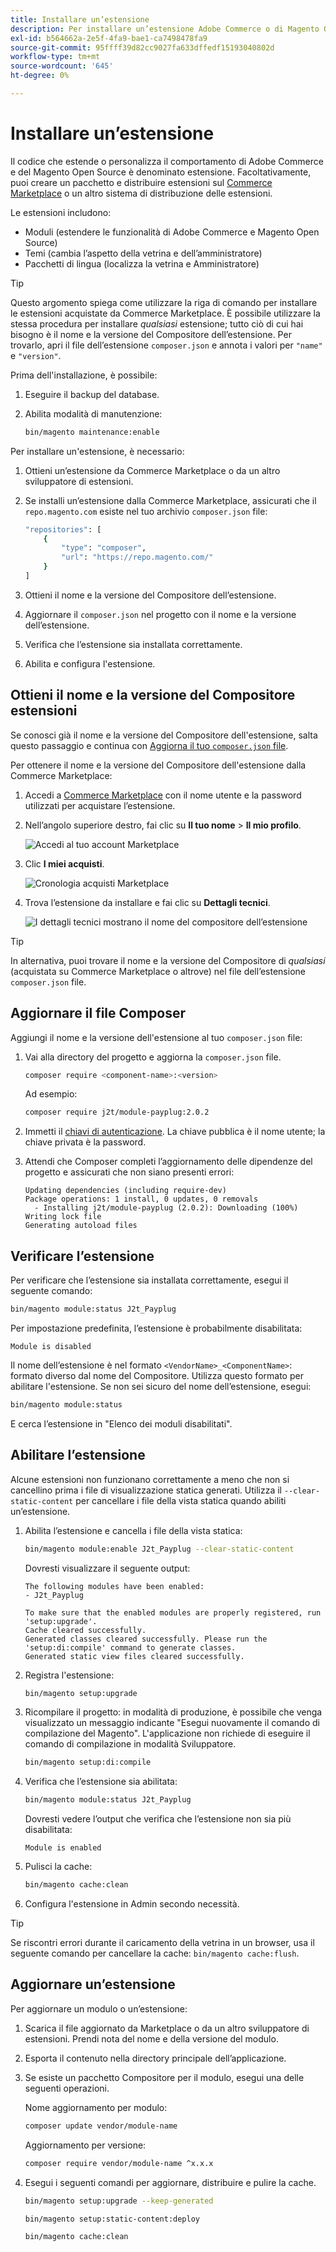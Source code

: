 ```yaml
---
title: Installare un’estensione
description: Per installare un’estensione Adobe Commerce o di Magento Open Source, segui la procedura riportata di seguito.
exl-id: b564662a-2e5f-4fa9-bae1-ca7498478fa9
source-git-commit: 95ffff39d82cc9027fa633dffedf15193040802d
workflow-type: tm+mt
source-wordcount: '645'
ht-degree: 0%

---
```


# Installare un’estensione

Il codice che estende o personalizza il comportamento di Adobe Commerce e del Magento Open Source è denominato estensione. Facoltativamente, puoi creare un pacchetto e distribuire estensioni sul [Commerce Marketplace](https://marketplace.magento.com) o un altro sistema di distribuzione delle estensioni.

Le estensioni includono:

- Moduli (estendere le funzionalità di Adobe Commerce e Magento Open Source)
- Temi (cambia l’aspetto della vetrina e dell’amministratore)
- Pacchetti di lingua (localizza la vetrina e Amministratore)

>[!TIP]
>
>Questo argomento spiega come utilizzare la riga di comando per installare le estensioni acquistate da Commerce Marketplace. È possibile utilizzare la stessa procedura per installare _qualsiasi_ estensione; tutto ciò di cui hai bisogno è il nome e la versione del Compositore dell’estensione. Per trovarlo, apri il file dell’estensione `composer.json` e annota i valori per `"name"` e `"version"`.

Prima dell&#39;installazione, è possibile:

1. Eseguire il backup del database.
1. Abilita modalità di manutenzione:

   ```bash
   bin/magento maintenance:enable
   ```

Per installare un&#39;estensione, è necessario:

1. Ottieni un’estensione da Commerce Marketplace o da un altro sviluppatore di estensioni.
1. Se installi un’estensione dalla Commerce Marketplace, assicurati che il `repo.magento.com` esiste nel tuo archivio `composer.json` file:

   ```bash
   "repositories": [
       {
           "type": "composer",
           "url": "https://repo.magento.com/"
       }
   ]
   ```

1. Ottieni il nome e la versione del Compositore dell’estensione.
1. Aggiornare il `composer.json` nel progetto con il nome e la versione dell’estensione.
1. Verifica che l’estensione sia installata correttamente.
1. Abilita e configura l&#39;estensione.

## Ottieni il nome e la versione del Compositore estensioni

Se conosci già il nome e la versione del Compositore dell&#39;estensione, salta questo passaggio e continua con [Aggiorna il tuo `composer.json` file](#update-your-composer-file).

Per ottenere il nome e la versione del Compositore dell&#39;estensione dalla Commerce Marketplace:

1. Accedi a [Commerce Marketplace](https://marketplace.magento.com) con il nome utente e la password utilizzati per acquistare l’estensione.

1. Nell’angolo superiore destro, fai clic su **Il tuo nome** > **Il mio profilo**.

   ![Accedi al tuo account Marketplace](../../assets/installation/marketplace-my-profile.png)

1. Clic **I miei acquisti**.

   ![Cronologia acquisti Marketplace](../../assets/installation//marketplace-my-purchases.png)

1. Trova l’estensione da installare e fai clic su **Dettagli tecnici**.

   ![I dettagli tecnici mostrano il nome del compositore dell’estensione](../../assets/installation/marketplace-extension-technical-details.png)

>[!TIP]
>
>In alternativa, puoi trovare il nome e la versione del Compositore di _qualsiasi_ (acquistata su Commerce Marketplace o altrove) nel file dell’estensione `composer.json` file.

## Aggiornare il file Composer

Aggiungi il nome e la versione dell&#39;estensione al tuo `composer.json` file:

1. Vai alla directory del progetto e aggiorna la `composer.json` file.

   ```bash
   composer require <component-name>:<version>
   ```

   Ad esempio:

   ```bash
   composer require j2t/module-payplug:2.0.2
   ```

1. Immetti il [chiavi di autenticazione](../prerequisites/authentication-keys.md). La chiave pubblica è il nome utente; la chiave privata è la password.

1. Attendi che Composer completi l’aggiornamento delle dipendenze del progetto e assicurati che non siano presenti errori:

   ```terminal
   Updating dependencies (including require-dev)
   Package operations: 1 install, 0 updates, 0 removals
     - Installing j2t/module-payplug (2.0.2): Downloading (100%)
   Writing lock file
   Generating autoload files
   ```

## Verificare l’estensione

Per verificare che l’estensione sia installata correttamente, esegui il seguente comando:

```bash
bin/magento module:status J2t_Payplug
```

Per impostazione predefinita, l’estensione è probabilmente disabilitata:

```terminal
Module is disabled
```

Il nome dell’estensione è nel formato `<VendorName>_<ComponentName>`: formato diverso dal nome del Compositore. Utilizza questo formato per abilitare l&#39;estensione. Se non sei sicuro del nome dell’estensione, esegui:

```bash
bin/magento module:status
```

E cerca l’estensione in &quot;Elenco dei moduli disabilitati&quot;.

## Abilitare l’estensione

Alcune estensioni non funzionano correttamente a meno che non si cancellino prima i file di visualizzazione statica generati. Utilizza il `--clear-static-content` per cancellare i file della vista statica quando abiliti un’estensione.

1. Abilita l’estensione e cancella i file della vista statica:

   ```bash
   bin/magento module:enable J2t_Payplug --clear-static-content
   ```

   Dovresti visualizzare il seguente output:

   ```terminal
   The following modules have been enabled:
   - J2t_Payplug
   
   To make sure that the enabled modules are properly registered, run 'setup:upgrade'.
   Cache cleared successfully.
   Generated classes cleared successfully. Please run the 'setup:di:compile' command to generate classes.
   Generated static view files cleared successfully.
   ```

1. Registra l&#39;estensione:

   ```bash
   bin/magento setup:upgrade
   ```

1. Ricompilare il progetto: in modalità di produzione, è possibile che venga visualizzato un messaggio indicante &quot;Esegui nuovamente il comando di compilazione del Magento&quot;. L&#39;applicazione non richiede di eseguire il comando di compilazione in modalità Sviluppatore.

   ```bash
   bin/magento setup:di:compile
   ```

1. Verifica che l’estensione sia abilitata:

   ```bash
   bin/magento module:status J2t_Payplug
   ```

   Dovresti vedere l’output che verifica che l’estensione non sia più disabilitata:

   ```terminal
   Module is enabled
   ```

1. Pulisci la cache:

   ```bash
   bin/magento cache:clean
   ```

1. Configura l&#39;estensione in Admin secondo necessità.

>[!TIP]
>
>Se riscontri errori durante il caricamento della vetrina in un browser, usa il seguente comando per cancellare la cache: `bin/magento cache:flush`.

## Aggiornare un’estensione

Per aggiornare un modulo o un’estensione:

1. Scarica il file aggiornato da Marketplace o da un altro sviluppatore di estensioni. Prendi nota del nome e della versione del modulo.

1. Esporta il contenuto nella directory principale dell’applicazione.

1. Se esiste un pacchetto Compositore per il modulo, esegui una delle seguenti operazioni.

   Nome aggiornamento per modulo:

   ```bash
   composer update vendor/module-name
   ```

   Aggiornamento per versione:

   ```bash
   composer require vendor/module-name ^x.x.x
   ```

1. Esegui i seguenti comandi per aggiornare, distribuire e pulire la cache.

   ```bash
   bin/magento setup:upgrade --keep-generated
   ```

   ```bash
   bin/magento setup:static-content:deploy
   ```

   ```bash
   bin/magento cache:clean
   ```
